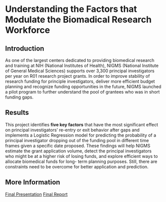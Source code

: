 # Understanding the Factors that Modulate the Biomadical Research Workforce


## Introduction
As one of the largest centers dedicated to providing biomedical research and training at NIH (National Institutes of Health), NIGMS (National Institute of General Medical Sciences) supports over 3,300 principal investigators per year on R01 research project grants. In order to improve stability of research funding for principle investigators, deliver more efficient budget planning and recognize funding opportunities in the future, NIGMS launched a pilot program to further understand the pool of grantees who was in short funding gaps.

## Results
This project identifies **five key factors** that have the most significant effect on principal investigators’ re-entry or exit behavior after gaps and implements a Logistic Regression model for predicting the probability of a principal investigator dropping out of the funding pool in different time frames given a specific date proposed. These findings will help NIGMS estimate the grant application volume, detect the principal investigators who might be at a higher risk of losing funds, and explore efficient ways to allocate biomedical funds for long- term planning purposes. Still, there are constraints need to be overcome for better application and prediction.

## More Information
[Final Presentation](https://github.com/xinnyuann/NIH_Practicum_Project/blob/master/docs/NIH_Practicum_Presentation.pdf)
[Final Report](https://github.com/xinnyuann/NIH_Practicum_Project/blob/master/docs/NIH_Project_Report_Summary.pdf)

